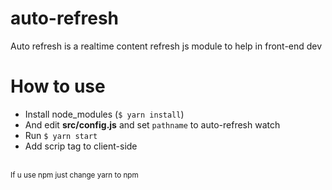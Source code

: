 # auto-refresh
Auto refresh is a realtime content refresh js module to help in front-end dev

# How to use
- Install node_modules (<code>$ yarn install</code>)
- And edit <b>src/config.js</b> and set <code>pathname</code> to auto-refresh watch
- Run <code>$ yarn start</code>
- Add scrip tag <code><script src="https://localhost:8291/refresh.js" type="module"></script></code> to client-side

<br>
<small>If u use npm just change yarn to npm</small>
